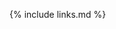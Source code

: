{% include links.md %}
<script src="{{ smarkform_umd_dld_link }}"></script>
<script>
document.addEventListener('DOMContentLoaded', function() {
  const tabContainers = document.querySelectorAll('.tab-container');

  tabContainers.forEach(container => {
    const tabs = container.querySelectorAll('.tab-label');
    const contents = container.querySelectorAll('.tab-content');

    tabs.forEach((tab, index) => {
      tab.addEventListener('click', () => {
        tabs.forEach(t => t.classList.remove('tab-label-active'));
        contents.forEach(content => content.classList.remove('tab-active'));

        tab.classList.add('tab-label-active');
        contents[index].classList.add('tab-active');
      });
    });
  });
});
</script>
<style>
.tab-container {
  display: flex;
  flex-direction: column;
  max-width: 100%;
}

.tab-labels {
  display: flex;
  justify-content: flex-start;
}

.tab-label {
  flex-grow: 0;
  cursor: pointer;
  padding: 10px 15px;
  background-color: #f8f9fa;
  border: 1px solid #dee2e6;
  margin-right: 5px;
  transition: background-color 0.3s;
  user-select: none;
}

.tab-label.tab-label-right {
  margin-left: auto;
  margin-right: 0;
}

.tab-label:hover {
  background-color: #e2e6ea;
}

.tab-content {
  display: none;
  border: 1px solid #dee2e6;
  border-top: none;
  padding: 15px;
  background-color: #fff;
}

.tab-active {
  display: block;
}

.tab-label-active {
  background-color: #e9ecef;
  border-bottom: none;
}
</style>

